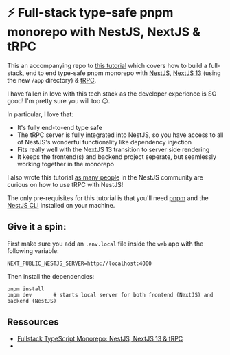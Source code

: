 # ⚡️ Full-stack type-safe pnpm monorepo with NestJS, NextJS & tRPC

This an accompanying repo to [this tutorial](https://www.tomray.dev/nestjs-nextjs-trpc) which covers how to build a full-stack, end to end type-safe pnpm monorepo with [NestJS](https://nestjs.com/), [NextJS 13](https://nextjs.org/docs) (using the new `/app` directory) & [tRPC](https://trpc.io/).

I have fallen in love with this tech stack as the developer experience is SO good! I'm pretty sure you will too 😉.

In particular, I love that:

- It's fully end-to-end type safe
- The tRPC server is fully integrated into NestJS, so you have access to all of NestJS's wonderful functionality like dependency injection
- Fits really well with the NextJS 13 transition to server side rendering
- It keeps the frontend(s) and backend project seperate, but seamlessly working together in the monorepo

I also wrote this tutorial [as many people](https://github.com/trpc/trpc/discussions/1504) in the NestJS community are curious on how to use tRPC with NestJS!

The only pre-requisites for this tutorial is that you'll need [pnpm](https://pnpm.io/installation) and the [NestJS CLI](https://docs.nestjs.com/cli/overview) installed on your machine.

## Give it a spin:

First make sure you add an `.env.local` file inside the `web` app with the following variable:

```env
NEXT_PUBLIC_NESTJS_SERVER=http://localhost:4000
```

Then install the dependencies:

```
pnpm install
pnpm dev       # starts local server for both frontend (NextJS) and backend (NestJS)
```

## Ressources

- [Fullstack TypeScript Monorepo: NestJS, NextJS 13 & tRPC](https://www.youtube.com/watch?v=_B093QdDO7g)
- 